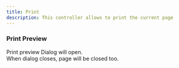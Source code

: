 ```yaml
---
title: Print
description: This controller allows to print the current page
---
```


### Print Preview

<div data-controller="print">
  Print preview Dialog will open. <br>
  When dialog closes, page will be closed too.
</div>
